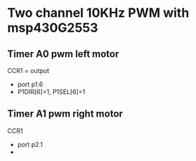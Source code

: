 
# Two channel 10KHz PWM with msp430G2553


## Timer A0 pwm left motor

CCR1 = output
- port p1.6
- P1DIR[6]=1, P1SEL[6]=1

## Timer A1 pwm right motor

CCR1
- port p2.1
- 




